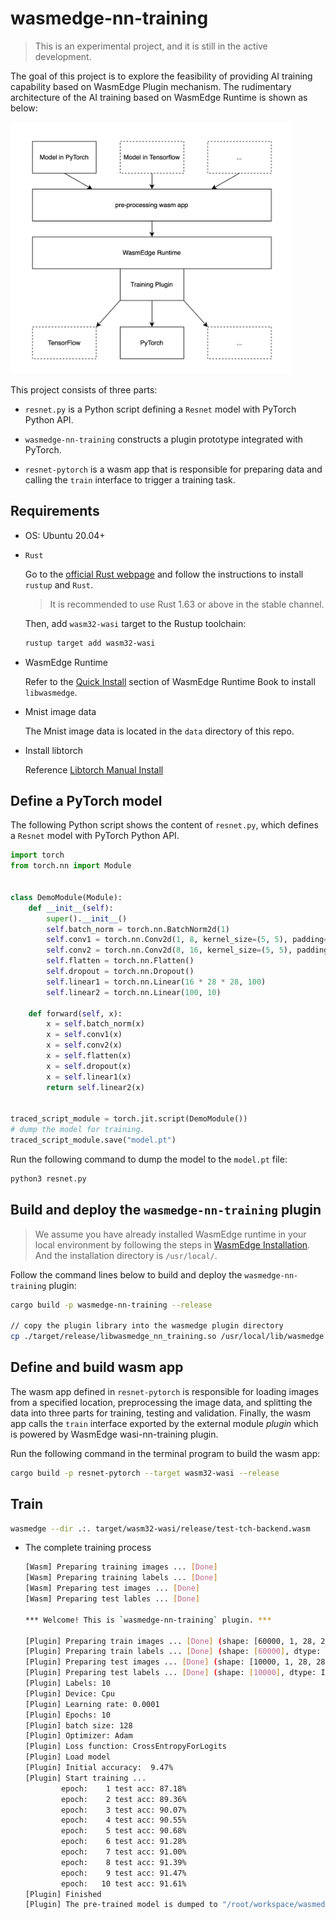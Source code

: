 # wasmedge-nn-training

> This is an experimental project, and it is still in the active development. 

The goal of this project is to explore the feasibility of providing AI training capability based on WasmEdge Plugin mechanism. The rudimentary architecture of the AI training based on WasmEdge Runtime is shown as below:

<img src="../../../architecture.jpg" alt="architecture" width="450" />

This project consists of three parts:

- `resnet.py` is a Python script defining a `Resnet` model with PyTorch Python API.

- `wasmedge-nn-training` constructs a plugin prototype integrated with PyTorch.

- `resnet-pytorch` is a wasm app that is responsible for preparing data and calling the `train` interface to trigger a training task.

## Requirements

- OS: Ubuntu 20.04+

- `Rust`

  Go to the [official Rust webpage](https://www.rust-lang.org/tools/install) and follow the instructions to install `rustup` and `Rust`.

  > It is recommended to use Rust 1.63 or above in the stable channel.

  Then, add `wasm32-wasi` target to the Rustup toolchain:

  ```bash
  rustup target add wasm32-wasi
  ```

- WasmEdge Runtime

  Refer to the [Quick Install](https://wasmedge.org/book/en/quick_start/install.html#quick-install) section of WasmEdge Runtime Book to install `libwasmedge`.

- Mnist image data

    The Mnist image data is located in the `data` directory of this repo.

- Install libtorch

    Reference [Libtorch Manual Install](https://github.com/LaurentMazare/tch-rs#libtorch-manual-install)

## Define a PyTorch model

The following Python script shows the content of `resnet.py`, which defines a `Resnet` model with PyTorch Python API. 

```python
import torch
from torch.nn import Module


class DemoModule(Module):
    def __init__(self):
        super().__init__()
        self.batch_norm = torch.nn.BatchNorm2d(1)
        self.conv1 = torch.nn.Conv2d(1, 8, kernel_size=(5, 5), padding=(2, 2))
        self.conv2 = torch.nn.Conv2d(8, 16, kernel_size=(5, 5), padding=(2, 2))
        self.flatten = torch.nn.Flatten()
        self.dropout = torch.nn.Dropout()
        self.linear1 = torch.nn.Linear(16 * 28 * 28, 100)
        self.linear2 = torch.nn.Linear(100, 10)

    def forward(self, x):
        x = self.batch_norm(x)
        x = self.conv1(x)
        x = self.conv2(x)
        x = self.flatten(x)
        x = self.dropout(x)
        x = self.linear1(x)
        return self.linear2(x)


traced_script_module = torch.jit.script(DemoModule())
# dump the model for training.
traced_script_module.save("model.pt")
```

Run the following command to dump the model to the `model.pt` file:

```bash
python3 resnet.py
```

## Build and deploy the `wasmedge-nn-training` plugin

> We assume you have already installed WasmEdge runtime in your local environment by following the steps in [WasmEdge Installation](https://wasmedge.org/book/en/quick_start/install.html#wasmedge-installation-and-uninstallation). And the installation directory is `/usr/local/`.

Follow the command lines below to build and deploy the `wasmedge-nn-training` plugin:
```bash
cargo build -p wasmedge-nn-training --release

// copy the plugin library into the wasmedge plugin directory
cp ./target/release/libwasmedge_nn_training.so /usr/local/lib/wasmedge
```

## Define and build wasm app

The wasm app defined in `resnet-pytorch` is responsible for loading images from a specified location, preprocessing the image data, and splitting the data into three parts for training, testing and validation. Finally, the wasm app calls the `train` interface exported by the external module *plugin* which is powered by WasmEdge wasi-nn-training plugin. 

Run the following command in the terminal program to build the wasm app:

```bash
cargo build -p resnet-pytorch --target wasm32-wasi --release
```

## Train

```bash
wasmedge --dir .:. target/wasm32-wasi/release/test-tch-backend.wasm
```

- The complete training process

  ```bash
  [Wasm] Preparing training images ... [Done]
  [Wasm] Preparing training labels ... [Done]
  [Wasm] Preparing test images ... [Done]
  [Wasm] Preparing test lables ... [Done]
  
  *** Welcome! This is `wasmedge-nn-training` plugin. ***
  
  [Plugin] Preparing train images ... [Done] (shape: [60000, 1, 28, 28], dtype: Float)
  [Plugin] Preparing train labels ... [Done] (shape: [60000], dtype: Int64)
  [Plugin] Preparing test images ... [Done] (shape: [10000, 1, 28, 28], dtype: Float)
  [Plugin] Preparing test labels ... [Done] (shape: [10000], dtype: Int64)
  [Plugin] Labels: 10
  [Plugin] Device: Cpu
  [Plugin] Learning rate: 0.0001
  [Plugin] Epochs: 10
  [Plugin] batch size: 128
  [Plugin] Optimizer: Adam
  [Plugin] Loss function: CrossEntropyForLogits
  [Plugin] Load model
  [Plugin] Initial accuracy:  9.47%
  [Plugin] Start training ... 
          epoch:    1 test acc: 87.18%
          epoch:    2 test acc: 89.36%
          epoch:    3 test acc: 90.07%
          epoch:    4 test acc: 90.55%
          epoch:    5 test acc: 90.68%
          epoch:    6 test acc: 91.28%
          epoch:    7 test acc: 91.00%
          epoch:    8 test acc: 91.39%
          epoch:    9 test acc: 91.47%
          epoch:   10 test acc: 91.61%
  [Plugin] Finished
  [Plugin] The pre-trained model is dumped to "/root/workspace/wasmedge-nn-training/examples/pytorch/resnet-pytorch/trained_model.pt"
  ```


